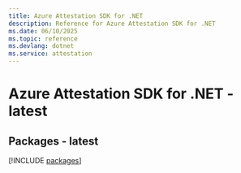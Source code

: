 ```yaml
---
title: Azure Attestation SDK for .NET
description: Reference for Azure Attestation SDK for .NET
ms.date: 06/10/2025
ms.topic: reference
ms.devlang: dotnet
ms.service: attestation
---
```

# Azure Attestation SDK for .NET - latest
## Packages - latest
[!INCLUDE [packages](attestation-index.md)]